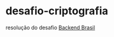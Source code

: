 # desafio-criptografia

resolução do desafio [Backend Brasil](https://github.com/backend-br/desafios/blob/master/cryptography/PROBLEM.md)

